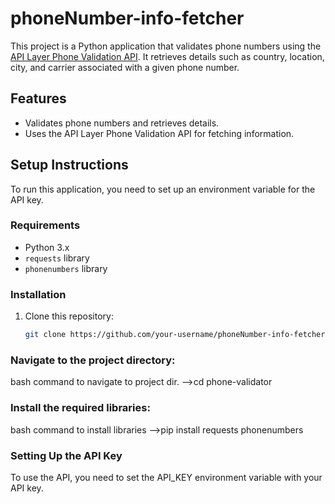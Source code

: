 # phoneNumber-info-fetcher

This project is a Python application that validates phone numbers using the [API Layer Phone Validation API](http://apilayer.net/api/validate). It retrieves details such as country, location, city, and carrier associated with a given phone number.

## Features
- Validates phone numbers and retrieves details.
- Uses the API Layer Phone Validation API for fetching information.

## Setup Instructions

To run this application, you need to set up an environment variable for the API key.

### Requirements
- Python 3.x
- `requests` library
- `phonenumbers` library

### Installation

1. Clone this repository:
   ```bash
   git clone https://github.com/your-username/phoneNumber-info-fetcher.git

### Navigate to the project directory:
bash command to navigate to project dir.
  -->cd phone-validator
### Install the required libraries:
bash command to install libraries
  -->pip install requests phonenumbers

### Setting Up the API Key
To use the API, you need to set the API_KEY environment variable with your API key.
